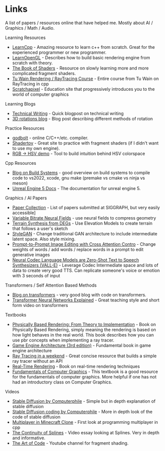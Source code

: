 # Links
A list of papers / resources online that have helped me. Mostly about AI / Graphics / Math / Audio.

Learning Resources 
- [LearnCpp](https://www.learncpp.com/) - Amazing resource to learn c++ from scratch. Great for the experienced programmer or new programmer.
- [LearnOpenGL](https://learnopengl.com/) - Describes how to build basic rendering engine from scratch with theory. 
- [The Book of Shaders](https://thebookofshaders.com/) - Resource on slowly learning more and more complicated fragment shaders.
- [Tu Wain Rendering / RayTracing Course](https://www.youtube.com/playlist?list=PLujxSBD-JXgnGmsn7gEyN28P1DnRZG7qi) - Entire course from Tu Wain on RayTracing in cpp
- [Scratchapixel](https://scratchapixel.com/) - Education site that progressively introduces you to the world of computer graphics

Learning Blogs
- [Technical Writing](https://css-tricks.com/technical-writing-for-developers/) - Quick blogpost on technical writing 
- [3D rotations blog](https://thenumb.at/Exponential-Rotations/) - Blog post describing different methods of rotation

Practice Resources
- [godbolt](https://godbolt.org/) - online C/C++/etc. compiler. 
- [Shadertoy](https://www.shadertoy.com/) - Great site to practice with fragment shaders (if I didn't want to use my own engine).
- [RGB -> HSV demo](https://math.hws.edu/graphicsbook/demos/c2/rgb-hsv.html) - Tool to build intuition behind HSV colorspace

Cpp Resources
- [Blog on Build Systems](https://julienjorge.medium.com/an-overview-of-build-systems-mostly-for-c-projects-ac9931494444) - good overview on build systems to compile code to vs2022, xcode, gnu make (premake vs cmake vs ninja vs meson)
- [Unreal Engine 5 Docs](https://docs.unrealengine.com/5.0/en-US/API/Runtime/Engine/Camera/UCameraComponent/) - The documentation for unreal engine 5.

Graphics / AI Papers
- [Paper Collection](https://kesen.realtimerendering.com/) - List of papers submitted at SIGGRAPH, but very easily accessible]
- [Variable Bitrate Neural Fields](https://nv-tlabs.github.io/vqad/) - use neural fields to compress geometry
- [Terrain Synthesis from DEGs](https://faculty.cc.gatech.edu/~turk/my_papers/terrain_synth_tvcg.pdf) - Use Elevation Models to create terrain that follows a user's sketch
- [StyleGAN](https://github.com/NVlabs/stylegan) - Change traditional GAN architecture to include intermediate latent space. Also style mixing.
- [Prompt-to-Prompt Image Editing with Cross Attention Contro](https://arxiv.org/abs/2208.01626) - Change weights of words / add words / replace words in a prompt to edit generative images
- [Neural Codec Language Models are Zero-Shot Text to Speech Synthesizers (VALL-E)](https://valle-demo.github.io/) - Leverage Codec Intermediate space and lots of data to create very good TTS. Can replicate someone's voice or emotion with 3 seconds of input

Transformers / Self Attention Based Methods
- [Blog on transformers](https://peterbloem.nl/blog/transformers) - very good blog with code on transformers.
- [Transformer Neural Networks Explained](https://www.youtube.com/watch?v=TQQlZhbC5ps) - Great teaching style and short form video on transformers

Textbooks
- [Physically Based Rendering: From Theory to Implementation](https://www.pbr-book.org/) - Book on Physically Based Rendering, simply meaning the rendering is based on how light behaves in the real world. This book describes how you can use pbr concepts when implementing a ray tracer.
- [Game Engine Architecture (3rd edition)](https://www.gameenginebook.com/) - Fundamental book in game engine architecture
- [Ray Tracing in a weekend](https://raytracing.github.io/books/RayTracingInOneWeekend.html) - Great concise resource that builds a simple ray tracer without an API
- [Real-Time Rendering](https://www.realtimerendering.com/) - Book on real-time rendering techniques 
- [Fundamentals of Computer Graphics](https://learning.oreilly.com/library/view/fundamentals-of-computer/9781482229417/) - This textbook is a good resource for the fundamentals of computer graphics. More helpful if one has not had an introductory class on Computer Graphics.

Videos
- [Stable Diffusion by Computerphile](https://www.youtube.com/watch?v=1CIpzeNxIhU) - Simple but in depth explanation of stable diffusion
- [Stable Diffusion coding by Computerphile](https://www.youtube.com/watch?v=-lz30by8-sU) - More in depth look of the code of stable diffusion
- [Multiplayer in Minecraft Clone](https://www.youtube.com/watch?v=UAUdIQZKV88) - First look at programming multiplayer in cpp
- [The Continuity of Splines](https://www.youtube.com/watch?v=jvPPXbo87ds&t=3975s) - Video essay looking at Splines. Very in depth and informative.
- [The Art of Code](https://www.youtube.com/watch?v=pmS-F6RJhAk) - Youtube channel for fragment shading. 